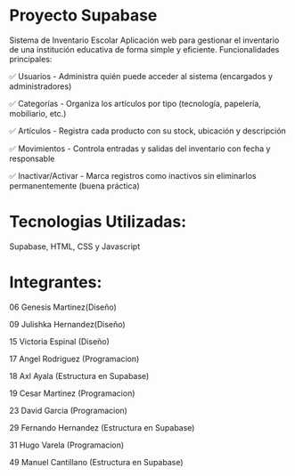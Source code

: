 
# Proyecto Supabase

Sistema de Inventario Escolar
Aplicación web para gestionar el inventario de una institución educativa de forma simple y eficiente.
Funcionalidades principales:

✅ Usuarios - Administra quién puede acceder al sistema (encargados y administradores)

✅ Categorías - Organiza los artículos por tipo (tecnología, papelería, mobiliario, etc.)

✅ Artículos - Registra cada producto con su stock, ubicación y descripción

✅ Movimientos - Controla entradas y salidas del inventario con fecha y responsable

✅ Inactivar/Activar - Marca registros como inactivos sin eliminarlos permanentemente (buena práctica)

# Tecnologias Utilizadas:

Supabase, HTML, CSS y Javascript

# Integrantes:

06 Genesis Martinez(Diseño)

09 Julishka Hernandez(Diseño)

15 Victoria Espinal (Diseño)

17 Angel Rodriguez (Programacion)

18 Axl Ayala (Estructura en Supabase)

19 Cesar Martinez (Programacion)

23 David Garcia (Programacion)

29 Fernando Hernandez (Estructura en Supabase)

31 Hugo Varela (Programacion)

49 Manuel Cantillano (Estructura en Supabase)
